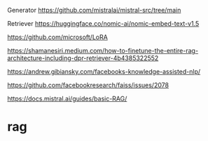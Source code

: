 Generator
https://github.com/mistralai/mistral-src/tree/main

Retriever 
https://huggingface.co/nomic-ai/nomic-embed-text-v1.5

https://github.com/microsoft/LoRA

https://shamanesiri.medium.com/how-to-finetune-the-entire-rag-architecture-including-dpr-retriever-4b4385322552

https://andrew.gibiansky.com/facebooks-knowledge-assisted-nlp/

https://github.com/facebookresearch/faiss/issues/2078

https://docs.mistral.ai/guides/basic-RAG/
# rag
